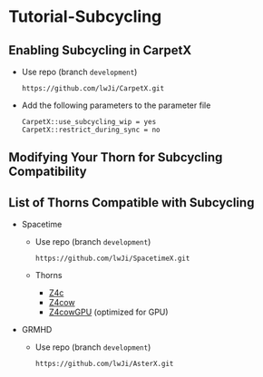 # Tutorial-Subcycling


## Enabling Subcycling in CarpetX

* Use repo (branch `development`)

    ```
    https://github.com/lwJi/CarpetX.git
    ```

* Add the following parameters to the parameter file

    ```
    CarpetX::use_subcycling_wip = yes
    CarpetX::restrict_during_sync = no
    ```

## Modifying Your Thorn for Subcycling Compatibility

## List of Thorns Compatible with Subcycling

* Spacetime

    * Use repo (branch `development`)

        ```
        https://github.com/lwJi/SpacetimeX.git
        ```

    * Thorns

        * [Z4c](https://github.com/lwJi/SpacetimeX/tree/development/Z4c)
        * [Z4cow](https://github.com/lwJi/SpacetimeX/tree/development/Z4cow)
        * [Z4cowGPU](https://github.com/lwJi/SpacetimeX/tree/development/Z4cowGPU) (optimized for GPU)

* GRMHD

    * Use repo (branch `development`)

        ```
        https://github.com/lwJi/AsterX.git
        ```
